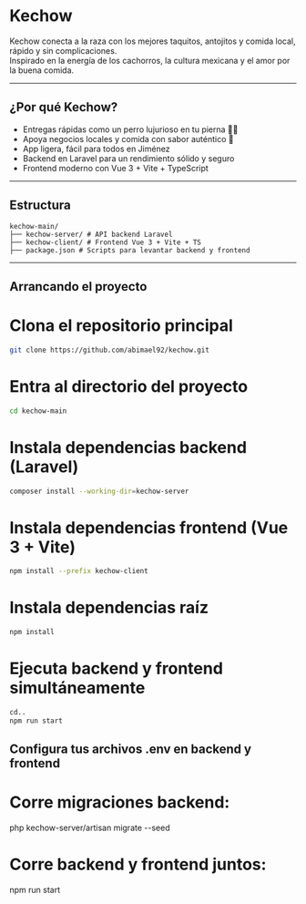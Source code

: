 # Kechow

Kechow conecta a la raza con los mejores taquitos, antojitos y comida local, rápido y sin complicaciones.  
Inspirado en la energía de los cachorros, la cultura mexicana y el amor por la buena comida.

---

## ¿Por qué Kechow?

- Entregas rápidas como un perro lujurioso en tu pierna 🐕‍🔥  
- Apoya negocios locales y comida con sabor auténtico 🌯  
- App ligera, fácil para todos en Jiménez  
- Backend en Laravel para un rendimiento sólido y seguro  
- Frontend moderno con Vue 3 + Vite + TypeScript

---

## Estructura

```
kechow-main/
├── kechow-server/ # API backend Laravel
├── kechow-client/ # Frontend Vue 3 + Vite + TS
├── package.json # Scripts para levantar backend y frontend
```

---

## Arrancando el proyecto

# Clona el repositorio principal
```bash
git clone https://github.com/abimael92/kechow.git
```
# Entra al directorio del proyecto
```bash
cd kechow-main
```
# Instala dependencias backend (Laravel)
```bash
composer install --working-dir=kechow-server
```
# Instala dependencias frontend (Vue 3 + Vite)
```bash
npm install --prefix kechow-client
```
# Instala dependencias raíz 
```bash
npm install
```
# Ejecuta backend y frontend simultáneamente
```bash
cd..
npm run start
```


## Configura tus archivos .env en backend y frontend

# Corre migraciones backend:
php kechow-server/artisan migrate --seed

# Corre backend y frontend juntos:
npm run start
